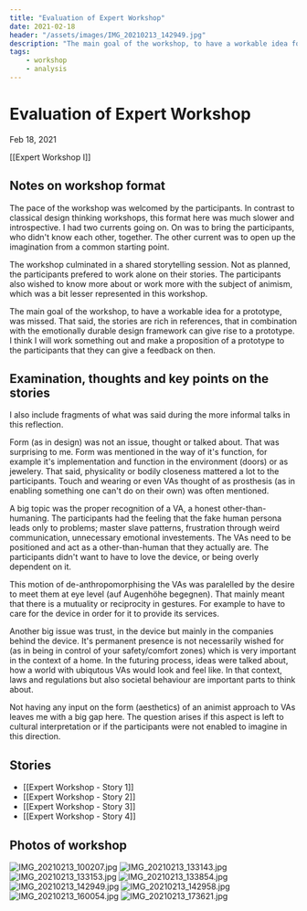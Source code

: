 ```yaml
---
title: "Evaluation of Expert Workshop"
date: 2021-02-18
header: "/assets/images/IMG_20210213_142949.jpg"
description: "The main goal of the workshop, to have a workable idea for a prototype, was missed. That said, the stories are rich in references, that in combination with the emotionally durable design framework can give rise to a prototype. I think I will work something out and make a proposition of a prototype to the participants that they can give a feedback on then."
tags:
    - workshop
    - analysis
---
```

# Evaluation of Expert Workshop
Feb 18, 2021

[[Expert Workshop I]]

## Notes on workshop format
The pace of the workshop was welcomed by the participants. In contrast to classical design thinking workshops, this format here was much slower and introspective. I had two currents going on. On was to bring the participants, who didn't know each other, together. The other current was to open up the imagination from a common starting point.

The workshop culminated in a shared storytelling session. Not as planned, the participants prefered to work alone on their stories. The participants also wished to know more about or work more with the subject of animism, which was a bit lesser represented in this workshop.

The main goal of the workshop, to have a workable idea for a prototype, was missed. That said, the stories are rich in references, that in combination with the emotionally durable design framework can give rise to a prototype. I think I will work something out and make a proposition of a prototype to the participants that they can give a feedback on then.

## Examination, thoughts and key points on the stories
I also include fragments of what was said during the more informal talks in this reflection.

Form (as in design) was not an issue, thought or talked about. That was surprising to me. Form was mentioned in the way of it's function, for example it's implementation and function in the environment (doors) or as jewelery. That said, physicality or bodily closeness mattered a lot to the participants. Touch and wearing or even VAs thought of as prosthesis (as in enabling something one can't do on their own) was often mentioned.

A big topic was the proper recognition of a VA, a honest other-than-humaning. The participants had the feeling that the fake human persona leads only to problems; master slave patterns, frustration through weird communication, unnecessary emotional investements. The VAs need to be positioned and act as a other-than-human that they actually are. The participants didn't want to have to love the device, or being overly dependent on it. 

This motion of de-anthropomorphising the VAs was paralelled by the desire to meet them at eye level (auf Augenhöhe begegnen). That mainly meant that there is a mutuality or reciprocity in gestures. For example to have to care for the device in order for it to provide its services.

Another big issue was trust, in the device but mainly in the companies behind the device. It's permanent presence is not necessarily wished for (as in being in control of your safety/comfort zones) which is very important in the context of a home. In the futuring process, ideas were talked about, how a world with ubiqutous VAs would look and feel like. In that context, laws and regulations but also societal behaviour are important parts to think about.

Not having any input on the form (aesthetics) of an animist approach to VAs leaves me with a big gap here. The question arises if this aspect is left to cultural interpretation or if the participants were not enabled to imagine in this direction.

## Stories
- [[Expert Workshop - Story 1]]
- [[Expert Workshop - Story 2]]
- [[Expert Workshop - Story 3]]
- [[Expert Workshop - Story 4]]

## Photos of workshop
![IMG_20210213_100207.jpg](/assets/images/IMG_20210213_100207.jpg)
![IMG_20210213_133143.jpg](/assets/images/IMG_20210213_133143.jpg)
![IMG_20210213_133153.jpg](/assets/images/IMG_20210213_133153.jpg)
![IMG_20210213_133854.jpg](/assets/images/IMG_20210213_133854.jpg)
![IMG_20210213_142949.jpg](/assets/images/IMG_20210213_142949.jpg)
![IMG_20210213_142958.jpg](/assets/images/IMG_20210213_142958.jpg)
![IMG_20210213_160054.jpg](/assets/images/IMG_20210213_160054.jpg)
![IMG_20210213_173621.jpg](/assets/images/IMG_20210213_173621.jpg)